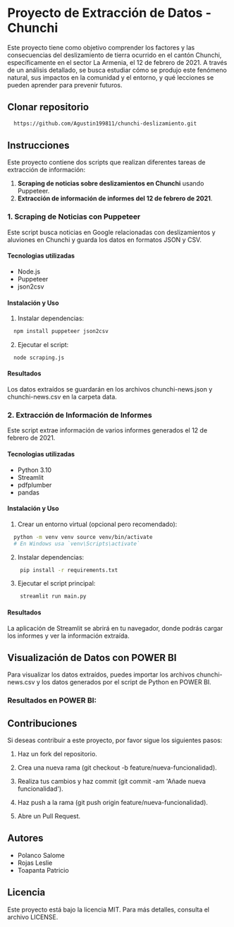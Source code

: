 
# Proyecto de Extracción de Datos - Chunchi

Este proyecto tiene como objetivo comprender los factores y las consecuencias del deslizamiento de tierra ocurrido en el cantón Chunchi, específicamente en el sector La Armenia, el 12 de febrero de 2021. A través de un análisis detallado, se busca estudiar cómo se produjo este fenómeno natural, sus impactos en la comunidad y el entorno, y qué lecciones se pueden aprender para prevenir futuros.

## Clonar repositorio
```bash
  https://github.com/Agustin199811/chunchi-deslizamiento.git
``` 
## Instrucciones
Este proyecto contiene dos scripts que realizan diferentes tareas de extracción de información:

1. **Scraping de noticias sobre deslizamientos en Chunchi** usando Puppeteer.
2. **Extracción de información de informes del 12 de febrero de 2021**.

### 1. Scraping de Noticias con Puppeteer
Este script busca noticias en Google relacionadas con deslizamientos y aluviones en Chunchi y guarda los datos en formatos JSON y CSV.

#### Tecnologias utilizadas
- Node.js
- Puppeteer
- json2csv

#### Instalación y Uso
1. Instalar dependencias:
```bash
  npm install puppeteer json2csv
``` 
2. Ejecutar el script:
```bash
  node scraping.js
``` 
#### Resultados
Los datos extraídos se guardarán en los archivos chunchi-news.json y chunchi-news.csv en la carpeta data.

### 2. Extracción de Información de Informes
Este script extrae información de varios informes generados el 12 de febrero de 2021.

#### Tecnologias utilizadas
- Python 3.10
- Streamlit
- pdfplumber
- pandas

#### Instalación y Uso
1. Crear un entorno virtual (opcional pero recomendado):
```bash
  python -m venv venv source venv/bin/activate  
  # En Windows usa `venv\Scripts\activate`
``` 
2. Instalar dependencias:
```bash
    pip install -r requirements.txt
``` 
3. Ejecutar el script principal:
```bash
    streamlit run main.py
``` 
#### Resultados
La aplicación de Streamlit se abrirá en tu navegador, donde podrás cargar los informes y ver la información extraída.

## Visualización de Datos con POWER BI
Para visualizar los datos extraídos, puedes importar los archivos chunchi-news.csv y los datos generados por el script de Python en POWER BI.

### Resultados en POWER BI:


## Contribuciones

Si deseas contribuir a este proyecto, por favor sigue los siguientes pasos:

1. Haz un fork del repositorio.

2. Crea una nueva rama (git checkout -b feature/nueva-funcionalidad).

3. Realiza tus cambios y haz commit (git commit -am 'Añade nueva funcionalidad').

4. Haz push a la rama (git push origin feature/nueva-funcionalidad).

5. Abre un Pull Request.

## Autores

- Polanco Salome
- Rojas Leslie
- Toapanta Patricio

## Licencia

Este proyecto está bajo la licencia MIT. Para más detalles, consulta el archivo LICENSE.